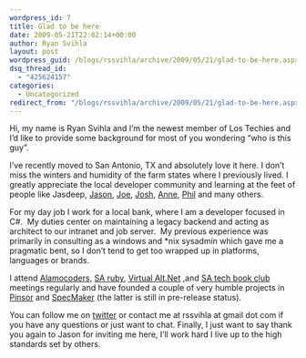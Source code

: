 ```yaml
---
wordpress_id: 7
title: Glad to be here
date: 2009-05-21T22:02:14+00:00
author: Ryan Svihla
layout: post
wordpress_guid: /blogs/rssvihla/archive/2009/05/21/glad-to-be-here.aspx
dsq_thread_id:
  - "425624157"
categories:
  - Uncategorized
redirect_from: "/blogs/rssvihla/archive/2009/05/21/glad-to-be-here.aspx/"
---
```

Hi, my name is Ryan Svihla and I’m the newest member of Los Techies and I’d like to provide some background for most of you wondering “who is this guy”.

I’ve recently moved to San Antonio, TX and absolutely love it here. I don’t miss the winters and humidity of the farm states where I previously lived. I greatly appreciate the local developer community and learning at the feet of people like Jasdeep, [Jason](https://lostechies.com/blogs/jason_meridth/default.aspx), [Joe](https://lostechies.com/blogs/joe_ocampo/default.aspx), [Josh](https://lostechies.com/blogs/joshua_lockwood/default.aspx), [Anne](http://devlicio.us/blogs/anne_epstein/default.aspx), [Phil](http://twitter.com/pjdennis) and many others. 

For my day job I work for a local bank, where I am a developer focused in C#.&#160; My duties center on maintaining a legacy backend and acting as architect to our intranet and job server.&#160; My previous experience was primarily in consulting as a windows and *nix sysadmin which gave me a pragmatic bent, so I don’t tend to get too wrapped up in platforms, languages or brands.

I attend [Alamocoders](http://www.alamocoders.net/), [SA ruby](http://groups.google.com/group/saruby?lnk=srg&hl=en), [Virtual Alt.Net](http://groups.google.com/group/virtualaltnet?lnk=srg&hl=en) ,and [SA tech book club](http://groups.google.com/group/san-antonio-tech-book-club?lnk=srg&hl=en&ie=UTF-8) meetings regularly and have founded a couple of very humble projects in [Pinsor](http://code.google.com/p/pinsor/) and [SpecMaker](http://code.google.com/p/specmaker/) (the latter is still in pre-release status).

You can follow me on [twitter](http://twitter.com/rssvihla) or contact me at rssvihla at gmail dot com if you have any questions or just want to chat. Finally, I just want to say thank you again to Jason for inviting me here, I’ll work hard I live up to the high standards set by others.